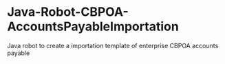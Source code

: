 # Java-Robot-CBPOA-AccountsPayableImportation
Java robot to create a importation template of enterprise CBPOA accounts payable 
